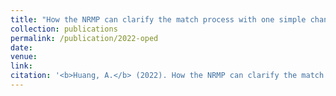 ```yaml
---
title: "How the NRMP can clarify the match process with one simple change."
collection: publications
permalink: /publication/2022-oped
date: 
venue: 
link: 
citation: '<b>Huang, A.</b> (2022). How the NRMP can clarify the match process with one simple change. (accepted)' 
---
```

